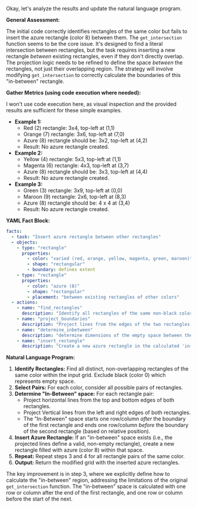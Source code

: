 Okay, let's analyze the results and update the natural language program.

**General Assessment:**

The initial code correctly identifies rectangles of the same color but fails to insert the azure rectangle (color 8) between them. The `get_intersection` function seems to be the core issue. It's designed to find a literal intersection between rectangles, but the task requires inserting a new rectangle *between* existing rectangles, even if they don't directly overlap. The projection logic needs to be refined to define the space *between* the rectangles, not just their overlapping region. The strategy will involve modifying `get_intersection` to correctly calculate the boundaries of this "in-between" rectangle.

**Gather Metrics (using code execution where needed):**

I won't use code execution here, as visual inspection and the provided results are sufficient for these simple examples.

*   **Example 1:**
    *   Red (2) rectangle: 3x4, top-left at (1,1)
    *   Orange (7) rectangle: 3x6, top-left at (7,0)
    *   Azure (8) rectangle should be: 3x2, top-left at (4,2)
    *   Result: No azure rectangle created.
*   **Example 2:**
    *   Yellow (4) rectangle: 5x3, top-left at (1,1)
    *   Magenta (6) rectangle: 4x3, top-left at (3,7)
    *   Azure (8) rectangle should be: 3x3, top-left at (4,4)
    *   Result: No azure rectangle created.
*   **Example 3:**
    *   Green (3) rectangle: 3x9, top-left at (0,0)
    *   Maroon (9) rectangle: 2x6, top-left at (8,3)
    *    Azure (8) rectangle should be: 4 x 4 at (3,4)
    *   Result: No azure rectangle created.

**YAML Fact Block:**


```yaml
facts:
  - task: "Insert azure rectangle between other rectangles"
  - objects:
    - type: "rectangle"
      properties:
        - color: "varied (red, orange, yellow, magenta, green, maroon)"
        - shape: "rectangular"
        - boundary: defines extent
    - type: "rectangle"
      properties:
        - color: "azure (8)"
        - shape: "rectangular"
        - placement: "between existing rectangles of other colors"
  - actions:
    - name: "find_rectangles"
      description: "Identify all rectangles of the same non-black color."
    - name: "project_boundaries"
      description: "Project lines from the edges of the two rectangles, horizontally and vertically"
    - name: "determine_inbetween"
      description: "determine dimensions of the empty space between the rectangles and the boundaries of a new azure rectangle"
    - name: "insert_rectangle"
      description: "Create a new azure rectangle in the calculated 'in-between' space."
```


**Natural Language Program:**

1.  **Identify Rectangles:** Find all distinct, non-overlapping rectangles of the same color within the input grid. Exclude black (color 0) which represents empty space.
2.  **Select Pairs:** For each color, consider all possible pairs of rectangles.
3. **Determine "In-Between" space:** For each rectangle pair:
    * Project horizontal lines from the top and bottom edges of both rectangles.
    * Project Vertical lines from the left and right edges of both rectangles.
   * The "In-Between" space starts one row/column *after* the boundary of the first rectangle and ends one row/column *before* the boundary of the second rectangle (based on relative position).
4.  **Insert Azure Rectangle:** If an "in-between" space exists (i.e., the projected lines define a valid, non-empty rectangle), create a new rectangle filled with azure (color 8) within that space.
5.  **Repeat:** Repeat steps 3 and 4 for all rectangle pairs of the same color.
6. **Output:** Return the modified grid with the inserted azure rectangles.

The key improvement is in step 3, where we explicitly define how to calculate the "in-between" region, addressing the limitations of the original `get_intersection` function. The "in-between" space is calculated with one row or column after the end of the first rectangle, and one row or column before the start of the next.
